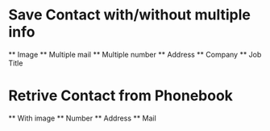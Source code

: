 # Save Contact with/without multiple info
** Image 
** Multiple mail
** Multiple number
** Address
** Company 
** Job Title

# Retrive Contact from Phonebook
** With image
** Number
** Address
** Mail
